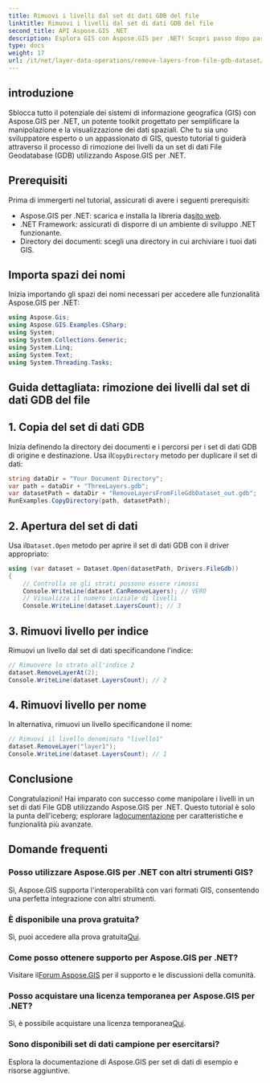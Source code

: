 ```yaml
---
title: Rimuovi i livelli dal set di dati GDB del file
linktitle: Rimuovi i livelli dal set di dati GDB del file
second_title: API Aspose.GIS .NET
description: Esplora GIS con Aspose.GIS per .NET! Scopri passo dopo passo come rimuovere i livelli dai set di dati File GDB. Scaricalo ora per un'esperienza senza interruzioni dei dati spaziali.
type: docs
weight: 17
url: /it/net/layer-data-operations/remove-layers-from-file-gdb-dataset/
---
```

## introduzione
Sblocca tutto il potenziale dei sistemi di informazione geografica (GIS) con Aspose.GIS per .NET, un potente toolkit progettato per semplificare la manipolazione e la visualizzazione dei dati spaziali. Che tu sia uno sviluppatore esperto o un appassionato di GIS, questo tutorial ti guiderà attraverso il processo di rimozione dei livelli da un set di dati File Geodatabase (GDB) utilizzando Aspose.GIS per .NET.
## Prerequisiti
Prima di immergerti nel tutorial, assicurati di avere i seguenti prerequisiti:
-  Aspose.GIS per .NET: scarica e installa la libreria da[sito web](https://releases.aspose.com/gis/net/).
- .NET Framework: assicurati di disporre di un ambiente di sviluppo .NET funzionante.
- Directory dei documenti: scegli una directory in cui archiviare i tuoi dati GIS.
## Importa spazi dei nomi
Inizia importando gli spazi dei nomi necessari per accedere alle funzionalità Aspose.GIS per .NET:
```csharp
using Aspose.Gis;
using Aspose.GIS.Examples.CSharp;
using System;
using System.Collections.Generic;
using System.Linq;
using System.Text;
using System.Threading.Tasks;
```
## Guida dettagliata: rimozione dei livelli dal set di dati GDB del file
## 1. Copia del set di dati GDB
 Inizia definendo la directory dei documenti e i percorsi per i set di dati GDB di origine e destinazione. Usa il`CopyDirectory` metodo per duplicare il set di dati:
```csharp
string dataDir = "Your Document Directory";
var path = dataDir + "ThreeLayers.gdb";
var datasetPath = dataDir + "RemoveLayersFromFileGdbDataset_out.gdb";
RunExamples.CopyDirectory(path, datasetPath);
```
## 2. Apertura del set di dati
 Usa il`Dataset.Open` metodo per aprire il set di dati GDB con il driver appropriato:
```csharp
using (var dataset = Dataset.Open(datasetPath, Drivers.FileGdb))
{
    // Controlla se gli strati possono essere rimossi
    Console.WriteLine(dataset.CanRemoveLayers); // VERO
    // Visualizza il numero iniziale di livelli
    Console.WriteLine(dataset.LayersCount); // 3
```
## 3. Rimuovi livello per indice
Rimuovi un livello dal set di dati specificandone l'indice:
```csharp
// Rimuovere lo strato all'indice 2
dataset.RemoveLayerAt(2);
Console.WriteLine(dataset.LayersCount); // 2
```
## 4. Rimuovi livello per nome
In alternativa, rimuovi un livello specificandone il nome:
```csharp
// Rimuovi il livello denominato "livello1"
dataset.RemoveLayer("layer1");
Console.WriteLine(dataset.LayersCount); // 1
```
## Conclusione
Congratulazioni! Hai imparato con successo come manipolare i livelli in un set di dati File GDB utilizzando Aspose.GIS per .NET. Questo tutorial è solo la punta dell'iceberg; esplorare la[documentazione](https://reference.aspose.com/gis/net/) per caratteristiche e funzionalità più avanzate.
## Domande frequenti
### Posso utilizzare Aspose.GIS per .NET con altri strumenti GIS?
Sì, Aspose.GIS supporta l'interoperabilità con vari formati GIS, consentendo una perfetta integrazione con altri strumenti.
### È disponibile una prova gratuita?
 Sì, puoi accedere alla prova gratuita[Qui](https://releases.aspose.com/).
### Come posso ottenere supporto per Aspose.GIS per .NET?
 Visitare il[Forum Aspose.GIS](https://forum.aspose.com/c/gis/33) per il supporto e le discussioni della comunità.
### Posso acquistare una licenza temporanea per Aspose.GIS per .NET?
 Sì, è possibile acquistare una licenza temporanea[Qui](https://purchase.aspose.com/temporary-license/).
### Sono disponibili set di dati campione per esercitarsi?
Esplora la documentazione di Aspose.GIS per set di dati di esempio e risorse aggiuntive.